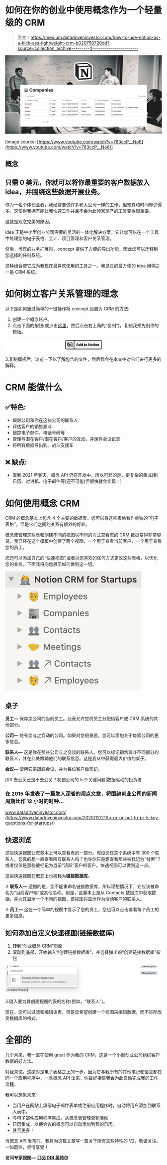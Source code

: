 # 如何在你的创业中使用概念作为一个轻量级的 CRM

> 原文：<https://medium.datadriveninvestor.com/how-to-use-notion-as-a-kick-ass-lightweight-crm-b020758720dd?source=collection_archive---------4----------------------->

![](img/825fb9c4a51e82efac35748149b893b8.png)

[image source: [https://www.youtube.com/watch?v=783ccP__No8](https://www.youtube.com/watch?v=783ccP__No8)]

## 概念

## 只需 0 美元，你就可以将你最重要的客户数据放入 idea，并围绕这些数据开展业务。

作为一名个体创业者，我经常要做许多和大公司一样的工作，但预算和时间却少得多。这使得我拥有能让我快速工作并且不会为此倾家荡产的工具变得很重要。

这就是观念完美的原因。

idea 正是中小型创业公司需要的灵活的一体化解决方案。它让您可以在一个工具中处理您的电子表格、会计、项目管理和客户关系管理。

然后，当您的业务扩展时，concept 提供了方便的导出功能，因此您可以迁移到您选择的任何系统。

这种组合使它成为我现在最喜欢使用的工具之一。我见过的最方便的 idea 用例之一是 CRM 系统。

# 如何树立客户关系管理的理念

以下是如何通过简单的一键操作将 concept 设置为 CRM 的方法:

1.  创建一个概念账户。
2.  点击下面的按钮(或点击[这里](https://www.notion.so/spencerpauly/Notion-CRM-for-Startups-1cdc1e4d2dbc4becb2a65fa0a9ec39e8)，然后点击右上角的“复制”)，复制我预先制作的模板。

[![](img/656e9419857440c056a115b730344c63.png)](https://www.notion.so/spencerpauly/Notion-CRM-for-Startups-1cdc1e4d2dbc4becb2a65fa0a9ec39e8)

3.复制模板后，浏览一下以了解包含的文件，然后我会在本文中对它们进行更多的解释。

# CRM 能做什么

## ✅特色:

*   跟踪公司和你在这些公司的联系人
*   评估客户的销售漏斗
*   跟踪电子邮件、电话号码等
*   管理与潜在客户/潜在客户/客户的互动，并保存会议记录
*   将所有数据导出到。战斗支援车

## ❌ **缺点:**

*   直到 2021 年春天，概念 API 仍在开发中，所以可悲的是，更复杂的集成(到日历、对讲机、电子邮件等)还不可能(但很快就会实现！)

# 如何使用概念 CRM

CRM 的概念基本上包含 4 个主要的数据表。您可以将这些表格看作单独的“电子表格”，但是它们之间的关系有额外的好处。

概念使管理这些表和创建不同的视图以不同的方式查看您的 CRM 数据变得非常容易。我已经在这个模板中创建了两个视图，一个用于查看当前客户，一个用于查看您的员工。

您还可以添加自己的“快速视图”,或者以您喜欢的任何方式更改这些表格，以优化您的业务。下面我将向您展示如何做到这一切。

![](img/5a68df14b934cea71eb949264467a3ee.png)

## 桌子

**员工—** 保存您公司的当前员工。此表允许您将员工分配给客户或 CRM 系统的其他部分。

**公司—** 持有您与之互动的公司。如果对您很重要，您可以添加关于每家公司的更多信息。

**联系人—** 这是你在那些公司与之交谈的联系人。您可以标记销售漏斗不同部分的联系人，并在此处跟踪他们的联系信息。这是我从中获得最大价值的桌子。

**会议—** 使用它来跟踪会议，并为每位客户做笔记。

[](https://www.datadriveninvestor.com/2020/12/21/to-pr-or-not-to-pr-5-key-questions-for-startups/) [## 去公关还是不去公关？初创公司的 5 个关键问题|数据驱动的投资者

### 在 2015 年发表了一篇发人深省的观点文章，将围绕创业公司的新闻周期比作 12 小时的时钟…

www.datadriveninvestor.com](https://www.datadriveninvestor.com/2020/12/21/to-pr-or-not-to-pr-5-key-questions-for-startups/) 

## 快速浏览

这些快速视图让您基本上可以查看表的一部分。假设您在这个系统中有 300 个联系人，您真的想一直查看所有联系人吗？也许你只是想查看那些被标记为“线索”？或者仅仅是那些被标记为当前“活跃”客户的客户。快速视图可以做到这一点。

这些快速视图在概念上也被称为**链接数据库**。

↗ **联系人—** 遗憾的是，您不能重命名链接数据库，所以理想情况下，它应该被命名为“当前客户端”或其他名称。但是，这基本上是从 Contacts 数据库中获取数据，并为其显示一个不同的视图，该视图只显示作为活动客户的联系人。

↗ **员工—** 这在一个简单的视图中显示了您的员工，您也可以点击查看每个员工的更多信息。

## 如何添加自定义快速视图(链接数据库)

1.  转到“创业概念 CRM”页面
2.  滚动到底部，开始输入“/创建链接数据库”，并选择弹出的“创建链接数据库”按钮

![](img/4a523915b213419cdc14baea718e1868.png)

3.键入要为其创建视图的表的名称(例如。“联系人”)。

现在，您可以过滤和编辑该表，但是您希望创建一个视图来编辑数据，而不实际改变数据库的格式。

# 全部的

几个月来，我一直在使用 great 作为我的 CRM，这是一个小型创业公司组织客户数据的好方法。

对我来说，这绝对是电子表格之上的一步，因为它与我所有的其他笔记和信息都在同一个应用程序中，一旦概念 API 出来，你最好相信我会为此自动完成我的工作流程。

我可以想象未来:

*   当用户在网站上填写电子邮件表单或注册应用程序时，自动将用户添加到联系人表中。
*   与电子邮件应用程序集成，从概念表管理营销活动
*   日历集成，以便会议的概念可以自动添加到我的日历。
*   甚至更多！

当概念 API 发布时，我将为这篇文章写一篇关于所有这些特性的 V2，敬请关注。一如既往，尽情享受！

**访问专家视图—** [**订阅 DDI 英特尔**](https://datadriveninvestor.com/ddi-intel)